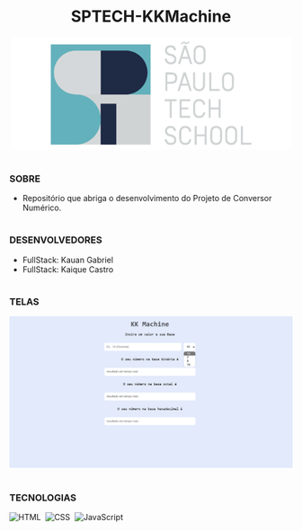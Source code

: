 <h1 align="center">SPTECH-KKMachine</h1>

<p align="center">
  <img src="sptech.png" width="500">
</p>

#
### SOBRE

- Repositório que abriga o desenvolvimento do Projeto de Conversor Numérico.

#

### DESENVOLVEDORES

- FullStack: Kauan Gabriel
- FullStack: Kaique Castro

#

### TELAS

<p align="center">
  <img src="kk-machine/images/image.png" width="800">
</p>

#
### TECNOLOGIAS

![HTML](https://img.shields.io/badge/HTML-0D1117?style=for-the-badge&logo=html5&labelColor=0D1117)&nbsp;
![CSS](https://img.shields.io/badge/CSS-0D1117?style=for-the-badge&logo=CSS3&logoColor=1572B6&labelColor=0D1117)&nbsp;
![JavaScript](https://img.shields.io/badge/JavaScript-0D1117?style=for-the-badge&logo=javascript&labelColor=0D1117&textColor=0D1117)&nbsp;